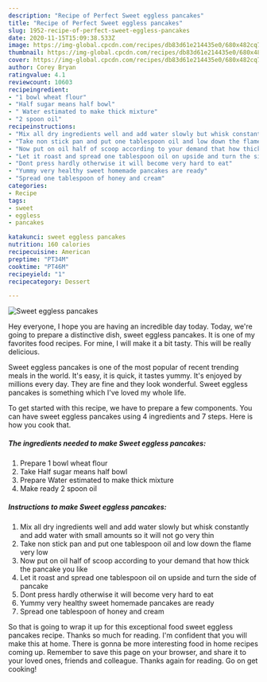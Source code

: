 ```yaml
---
description: "Recipe of Perfect Sweet eggless pancakes"
title: "Recipe of Perfect Sweet eggless pancakes"
slug: 1952-recipe-of-perfect-sweet-eggless-pancakes
date: 2020-11-15T15:09:38.533Z
image: https://img-global.cpcdn.com/recipes/db83d61e214435e0/680x482cq70/sweet-eggless-pancakes-recipe-main-photo.jpg
thumbnail: https://img-global.cpcdn.com/recipes/db83d61e214435e0/680x482cq70/sweet-eggless-pancakes-recipe-main-photo.jpg
cover: https://img-global.cpcdn.com/recipes/db83d61e214435e0/680x482cq70/sweet-eggless-pancakes-recipe-main-photo.jpg
author: Corey Bryan
ratingvalue: 4.1
reviewcount: 10603
recipeingredient:
- "1 bowl wheat flour"
- "Half sugar means half bowl"
- " Water estimated to make thick mixture"
- "2 spoon oil"
recipeinstructions:
- "Mix all dry ingredients well and add water slowly but whisk constantly and add water with small amounts so it will not go very thin"
- "Take non stick pan and put one tablespoon oil and low down the flame very low"
- "Now put on oil half of scoop according to your demand that how thick the pancake you like"
- "Let it roast and spread one tablespoon oil on upside and turn the side of pancake"
- "Dont press hardly otherwise it will become very hard to eat"
- "Yummy very healthy sweet homemade pancakes are ready"
- "Spread one tablespoon of honey and cream"
categories:
- Recipe
tags:
- sweet
- eggless
- pancakes

katakunci: sweet eggless pancakes 
nutrition: 160 calories
recipecuisine: American
preptime: "PT34M"
cooktime: "PT46M"
recipeyield: "1"
recipecategory: Dessert

---
```



![Sweet eggless pancakes](https://img-global.cpcdn.com/recipes/db83d61e214435e0/680x482cq70/sweet-eggless-pancakes-recipe-main-photo.jpg)

Hey everyone, I hope you are having an incredible day today. Today, we're going to prepare a distinctive dish, sweet eggless pancakes. It is one of my favorites food recipes. For mine, I will make it a bit tasty. This will be really delicious.

Sweet eggless pancakes is one of the most popular of recent trending meals in the world. It's easy, it is quick, it tastes yummy. It's enjoyed by millions every day. They are fine and they look wonderful. Sweet eggless pancakes is something which I've loved my whole life.




To get started with this recipe, we have to prepare a few components. You can have sweet eggless pancakes using 4 ingredients and 7 steps. Here is how you cook that.

<!--inarticleads1-->

##### The ingredients needed to make Sweet eggless pancakes:

1. Prepare 1 bowl wheat flour
1. Take Half sugar means half bowl
1. Prepare  Water estimated to make thick mixture
1. Make ready 2 spoon oil




<!--inarticleads2-->

##### Instructions to make Sweet eggless pancakes:

1. Mix all dry ingredients well and add water slowly but whisk constantly and add water with small amounts so it will not go very thin
1. Take non stick pan and put one tablespoon oil and low down the flame very low
1. Now put on oil half of scoop according to your demand that how thick the pancake you like
1. Let it roast and spread one tablespoon oil on upside and turn the side of pancake
1. Dont press hardly otherwise it will become very hard to eat
1. Yummy very healthy sweet homemade pancakes are ready
1. Spread one tablespoon of honey and cream




So that is going to wrap it up for this exceptional food sweet eggless pancakes recipe. Thanks so much for reading. I'm confident that you will make this at home. There is gonna be more interesting food in home recipes coming up. Remember to save this page on your browser, and share it to your loved ones, friends and colleague. Thanks again for reading. Go on get cooking!
